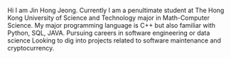 Hi I am Jin Hong Jeong.
Currently I am a penultimate student at The Hong Kong University of Science and Technology major in Math-Computer Science.
My major programming language is C++ but also familiar with Python, SQL, JAVA.
Pursuing careers in software engineering or data science
Looking to dig into projects related to software maintenance and cryptocurrency.
